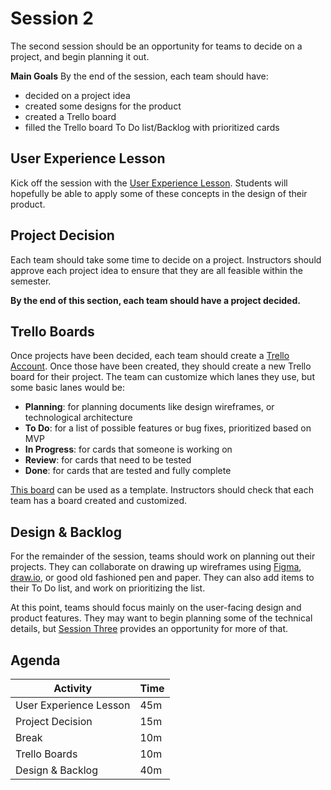 # Session 2
The second session should be an opportunity for teams to decide on a project, and begin planning it out.

**Main Goals**
By the end of the session, each team should have:

- decided on a project idea
- created some designs for the product
- created a Trello board
- filled the Trello board To Do list/Backlog with prioritized cards

## User Experience Lesson
Kick off the session with the [User Experience Lesson](../UserExperienceLesson/README.md). Students will hopefully be able to apply some of these concepts in the design of their product.

## Project Decision
Each team should take some time to decide on a project. Instructors should approve each project idea to ensure that they are all feasible within the semester.

**By the end of this section, each team should have a project decided.**

## Trello Boards
Once projects have been decided, each team should create a [Trello Account](https://trello.com/signup). Once those have been created, they should create a new Trello board for their project. The team can customize which lanes they use, but some basic lanes would be:

- **Planning**: for planning documents like design wireframes, or technological architecture
- **To Do**: for a list of possible features or bug fixes, prioritized based on MVP
- **In Progress**: for cards that someone is working on
- **Review**: for cards that need to be tested
- **Done**: for cards that are tested and fully complete

[This board](https://trello.com/b/R1EEhM15/hy-tech-club-software-development-template) can be used as a template. Instructors should check that each team has a board created and customized.

## Design & Backlog
For the remainder of the session, teams should work on planning out their projects. They can collaborate on drawing up wireframes using [Figma](https://www.figma.com/), [draw.io](https://drawio-app.com/), or good old fashioned pen and paper. They can also add items to their To Do list, and work on prioritizing the list.

At this point, teams should focus mainly on the user-facing design and product features. They may want to begin planning some of the technical details, but [Session Three](Session03.md) provides an opportunity for more of that.

## Agenda

| Activity | Time |
|-|-|
| User Experience Lesson | 45m |
| Project Decision | 15m |
| Break | 10m |
| Trello Boards | 10m |
| Design & Backlog | 40m |
